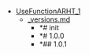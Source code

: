 - <a href = "F:\Node_projects\Node_Way\Jobs\FuncStandarts\UseFunctionARHT_1\cat.UseFunctionARHT_1\dir.UseFunctionARHT_1.md">UseFunctionARHT_1</a>
    - <a href = "F:\Node_projects\Node_Way\Jobs\FuncStandarts\UseFunctionARHT_1\_versions.md">_versions.md</a>
        - *# init 
        - *# 1.0.0
        - *## 1.0.1
